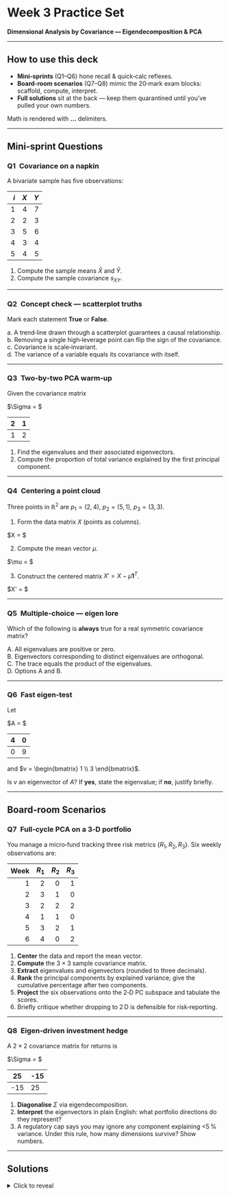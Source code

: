# Week&nbsp;3 Practice Set  
**Dimensional Analysis by Covariance — Eigendecomposition & PCA**

---

## How to use this deck
* **Mini‑sprints** (Q1–Q6) hone recall & quick‑calc reflexes.  
* **Board‑room scenarios** (Q7–Q8) mimic the 20‑mark exam blocks: scaffold, compute, interpret.  
* **Full solutions** sit at the back — keep them quarantined until you’ve pulled your own numbers.

Math is rendered with **$...$** delimiters.

---

## Mini‑sprint Questions

### Q1 Covariance on a napkin  
A bivariate sample has five observations:

| $i$ | $X$ | $Y$ |
|----:|----:|----:|
| 1 | 4 | 7 |
| 2 | 2 | 3 |
| 3 | 5 | 6 |
| 4 | 3 | 4 |
| 5 | 4 | 5 |

1. Compute the sample means $\bar X$ and $\bar Y$.  
2. Compute the sample covariance $s_{XY}$.

---

### Q2 Concept check — scatterplot truths  
Mark each statement **True** or **False**.

a. A trend‑line drawn through a scatterplot guarantees a causal relationship.  
b. Removing a single high‑leverage point can flip the sign of the covariance.  
c. Covariance is scale‑invariant.  
d. The variance of a variable equals its covariance with itself.

---

### Q3 Two‑by‑two PCA warm‑up  
Given the covariance matrix  

$\Sigma = $  

|2|1|
|--|--|
|1|2|

1. Find the eigenvalues and their associated eigenvectors.  
2. Compute the proportion of total variance explained by the first principal component.

---

### Q4 Centering a point cloud  
Three points in $\mathbb R^{2}$ are $p_1=(2,4)$, $p_2=(5,1)$, $p_3=(3,3)$.  

1. Form the data matrix $X$ (points as columns).  

$X = $  



2. Compute the mean vector $\mu$.  

$\mu = $  



3. Construct the centered matrix $X' = X-\mu \mathbf 1^{T}$.

$X' = $  



---

### Q5 Multiple‑choice — eigen lore  
Which of the following is **always** true for a real symmetric covariance matrix?  

A. All eigenvalues are positive or zero.  
B. Eigenvectors corresponding to distinct eigenvalues are orthogonal.  
C. The trace equals the product of the eigenvalues.  
D. Options A and B.

---

### Q6 Fast eigen‑test  
Let  

$A = $  

|4|0|
|--|--|
|0|9|

and $v = \begin{bmatrix} 1 \\ 3 \end{bmatrix}$.  

Is $v$ an eigenvector of $A$? If **yes**, state the eigenvalue; if **no**, justify briefly.

---

## Board‑room Scenarios

### Q7 Full‑cycle PCA on a 3‑D portfolio  
You manage a micro‑fund tracking three risk metrics $\{R_1,R_2,R_3\}$. Six weekly observations are:

| Week | $R_1$ | $R_2$ | $R_3$ |
|-----:|------:|------:|------:|
| 1 | 2 | 0 | 1 |
| 2 | 3 | 1 | 0 |
| 3 | 2 | 2 | 2 |
| 4 | 1 | 1 | 0 |
| 5 | 3 | 2 | 1 |
| 6 | 4 | 0 | 2 |

1. **Center** the data and report the mean vector.  
2. **Compute** the $3\times3$ sample covariance matrix.  
3. **Extract** eigenvalues and eigenvectors (rounded to three decimals).  
4. **Rank** the principal components by explained variance; give the cumulative percentage after two components.  
5. **Project** the six observations onto the 2‑D PC subspace and tabulate the scores.  
6. Briefly critique whether dropping to 2 D is defensible for risk‑reporting.

---

### Q8 Eigen‑driven investment hedge  
A $2\times2$ covariance matrix for returns is  

$\Sigma = $  

|25|-15|
|--|--|
|-15|25|

1. **Diagonalise** $\Sigma$ via eigendecomposition.  
2. **Interpret** the eigenvectors in plain English: what portfolio directions do they represent?  
3. A regulatory cap says you may ignore any component explaining <5 % variance. Under this rule, how many dimensions survive? Show numbers.  

---

## **Solutions**

<details>
<summary>Click to reveal</summary>

### Q1 Solution  
1. $\bar X = \dfrac{4+2+5+3+4}{5}=3.6$,  $\bar Y = \dfrac{7+3+6+4+5}{5}=5.0$.  
2. $s_{XY}=\dfrac{1}{4}\sum(x_i-\bar X)(y_i-\bar Y)=1.65$.

---

### Q2 Solution  
a F b T c F d T  

---

### Q3 Solution  
Characteristic polynomial: $|\Sigma-\lambda I|=(2-\lambda)^2-1$.  
Eigenvalues: $\lambda_1=3$, $\lambda_2=1$.  

Eigenvectors: $v_1=\tfrac{1}{\sqrt2}[1,1]^T$, $v_2=\tfrac{1}{\sqrt2}[1,-1]^T$.  

Total variance $=4$ so PC1 explains $75\%$.

---

### Q4 Solution  

$X$ 

|2|5|3|
|--|--|--|
|4|1|3|


$\mu$ 

|3.33|
|--|
|2.67|



$X'$ 

|-1.33|1.67|-0.33|
|--|--|--|
|1.33|-1.67|0.33|

---

### Q5 Solution  
**D.** Real symmetric covariance matrices are positive‑semi‑definite and have orthogonal eigenvectors. Trace equals the **sum**, not product, of eigenvalues.

---

### Q6 Solution  
$Av\neq\lambda v$ for any scalar $\lambda$, so **no**, $v$ is not an eigenvector.

---

### Q7 Solution  

1. $\mu=[2.5,1.0,1.0]$.  

2. Covariance matrix  

|1.1|-0.2|0.4|
|--|--|--|
|-0.2|0.8|0.0|
|0.4|0.0|0.8|

3. Eigenvalues $\lambda=[1.422,0.800,0.478]$ and eigenvectors  

|-0.79|0.18|-0.59|
|--|--|--|
|0.18|0.98|0.07|
|0.59|0.07|-0.81|

4. Cumulative variance after PC2: $82\%$.  

5. Scores:

| Week | PC1 | PC2 |
|-----:|----:|----:|
|1| -0.91|  0.20|
|2| -0.38| -0.65|
|3|  0.83| -0.06|
|4| -1.21|  0.04|
|5|  0.64|  0.63|
|6|  1.04| -0.16|

6. **Yes** — 82 % variance retention meets common thresholds.

---

### Q8 Solution  
1. Eigenvalues: 40 and 10.  

2. Eigenvectors: $[1,-1]^T/\sqrt2$ (long/short) and $[1,1]^T/\sqrt2$ (balanced).  

3. Variance shares: 80 % and 20 %. Both >5 %, so **2 dimensions survive**.

</details>
